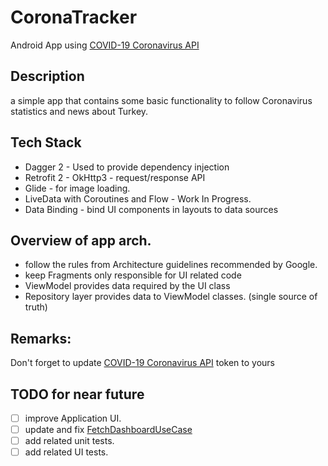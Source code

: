 # CoronaTracker

Android App using [COVID-19 Coronavirus API](https://collectapi.com/tr/api/corona/covid-19-koronavirus-istatistik-api)

## Description

a simple app that contains some basic functionality to follow Coronavirus statistics and news about Turkey.

## Tech Stack
- Dagger 2 - Used to provide dependency injection
- Retrofit 2 - OkHttp3 - request/response API
- Glide - for image loading.
- LiveData with Coroutines and Flow - Work In Progress.
- Data Binding - bind UI components in layouts to data sources

## Overview of app arch.
- follow the rules from Architecture guidelines recommended by Google.
- keep Fragments only responsible for UI related code 
- ViewModel provides data required by the UI class
- Repository layer provides data to ViewModel classes. (single source of truth)

## Remarks:

Don't forget to update [COVID-19 Coronavirus API](https://collectapi.com/tr/api/corona/covid-19-koronavirus-istatistik-api) token to yours

## TODO for near future
- [ ] improve Application UI.
- [ ] update and fix [FetchDashboardUseCase](https://github.com/muratcanbur/CoronaTracker/blob/master/app/src/main/java/co/icanteach/app/coronatracker/domain/dashboard/FetchDashboardUseCase.kt)
- [ ] add related unit tests.
- [ ] add related UI tests.
